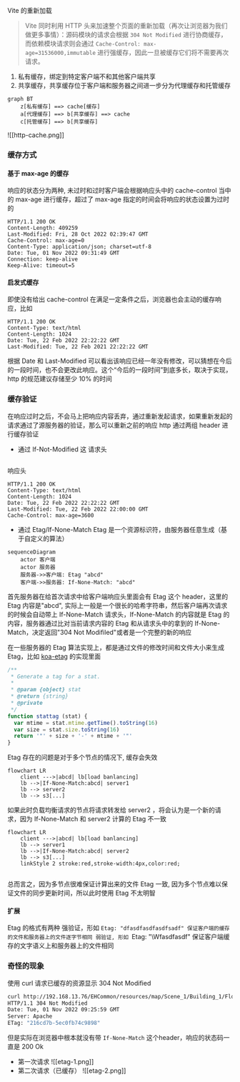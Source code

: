 Vite 的重新加载
> Vite 同时利用 HTTP 头来加速整个页面的重新加载（再次让浏览器为我们做更多事情）：源码模块的请求会根据 `304 Not Modified` 进行协商缓存，而依赖模块请求则会通过 `Cache-Control: max-age=31536000,immutable` 进行强缓存，因此一旦被缓存它们将不需要再次请求。


1. 私有缓存，绑定到特定客户端不和其他客户端共享
2. 共享缓存，共享缓存位于客户端和服务器之间进一步分为代理缓存和托管缓存
```mermaid
graph BT
	z[私有缓存] ==> cache[缓存]
	a[代理缓存] ==> b[共享缓存] ==> cache
	c[托管缓存] ==> b[共享缓存]
```

![[http-cache.png]]


### 缓存方式

#### 基于 max-age 的缓存
响应的状态分为两种, 未过时和过时客户端会根据响应头中的 cache-control 当中的 max-age 进行缓存，超过了 max-age 指定的时间会将响应的状态设置为过时的
```http
HTTP/1.1 200 OK
Content-Length: 409259
Last-Modified: Fri, 28 Oct 2022 02:39:47 GMT
Cache-Control: max-age=0
Content-Type: application/json; charset=utf-8
Date: Tue, 01 Nov 2022 09:31:49 GMT
Connection: keep-alive
Keep-Alive: timeout=5
```

#### 启发式缓存
即使没有给出 cache-control 在满足一定条件之后，浏览器也会主动的缓存响应，比如
```http
HTTP/1.1 200 OK
Content-Type: text/html
Content-Length: 1024
Date: Tue, 22 Feb 2022 22:22:22 GMT
Last-Modified: Tue, 22 Feb 2021 22:22:22 GMT
```
根据 Date 和 Last-Modified 可以看出该响应已经一年没有修改，可以猜想在今后的一段时间，也不会更改此响应。这个“今后的一段时间”到底多长，取决于实现，http 的规范建议存储至少 10% 的时间

### 缓存验证
在响应过时之后，不会马上把响应内容丢弃，通过重新发起请求，如果重新发起的请求通过了源服务器的验证，那么可以重新之前的响应
http 通过两组 header 进行缓存验证
* 通过 If-Not-Modified
这
请求头
```http

```
响应头
```http
HTTP/1.1 200 OK
Content-Type: text/html
Content-Length: 1024
Date: Tue, 22 Feb 2022 22:22:22 GMT
Last-Modified: Tue, 22 Feb 2022 22:00:00 GMT
Cache-Control: max-age=3600
```
* 通过 Etag/If-None-Match
Etag 是一个资源标识符，由服务器任意生成（基于自定义的算法）
```mermaid
sequenceDiagram
	actor 客户端
	actor 服务器
	服务器->>客户端: Etag "abcd"
	客户端->>服务器: If-None-Match: "abcd"
```
首先服务器在给首次请求中给客户端响应头里面会有 Etag 这个 header，这里的 Etag 内容是"abcd", 实际上一般是一个很长的哈希字符串，然后客户端再次请求的时候会自动带上 If-None-Match 请求头，If-None-Match 的内容就是 Etag 的内容，服务器通过比对当前请求内容的 Etag 和从请求头中的拿到的 If-None-Match，决定返回"304 Not Modifiled"或者是一个完整的新的响应

在一些服务器的 Etag 算法实现上，都是通过文件的修改时间和文件大小来生成 Etag，比如 [koa-etag](https://github.com/jshttp/etag) 的实现里面
```js
/**
 * Generate a tag for a stat.
 *
 * @param {object} stat
 * @return {string}
 * @private
 */
function stattag (stat) {
  var mtime = stat.mtime.getTime().toString(16)
  var size = stat.size.toString(16)
  return '"' + size + '-' + mtime + '"'
}
```
Etag 存在的问题是对于多个节点的情况下, 缓存会失效
```mermaid
flowchart LR
	client --->|abcd| lb[load banlancing]
	lb -->|If-None-Match:abcd| server1 
	lb --> server2
	lb --> s3[...]
```
如果此时负载均衡请求的节点将请求转发给 server2 ，将会认为是一个新的请求，因为 If-None-Match 和 server2 计算的 Etag 不一致
```mermaid
flowchart LR
	client --->|abcd| lb[load banlancing]
	lb --> server1 
	lb -->|If-None-Match:abcd| server2
	lb --> s3[...]
	linkStyle 2 stroke:red,stroke-width:4px,color:red;
	
```
总而言之，因为多节点很难保证计算出来的文件 Etag 一致, 因为多个节点难以保证文件的同步更新时间，所以此时使用 Etag 不太明智


#### 扩展
Etag 的格式有两种
强验证，形如 `Etag: "dfasdfasdfasdfsadf"
	保证客户端的缓存的文件和服务器上的文件逐字节相同
弱验证, 形如 `Etag: "\Wfasdfasdf"
	保证客户端缓存的文字语义上和服务器上的文件相同

### 奇怪的现象
使用 curl 请求已缓存的资源显示 304 Not Modified
```sh
curl http://192.168.13.76/EHCommon/resources/map/Scene_1/Building_1/Floor_2d_1_1666927127.json --header 'If-None-Match: "216cd7b-5ec0fb74c9898"' -I
HTTP/1.1 304 Not Modified
Date: Tue, 01 Nov 2022 09:25:59 GMT
Server: Apache
ETag: "216cd7b-5ec0fb74c9898"
```
但是实际在浏览器中根本就没有带 `If-None-Match` 这个header，响应的状态码一直是 200 Ok
* 第一次请求
![[etag-1.png]]
* 第二次请求（已缓存）
![[etag-2.png]]